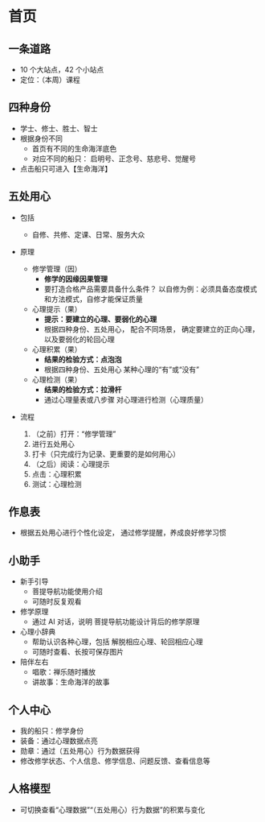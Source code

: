 # 首页

## 一条道路

- 10 个大站点，42 个小站点
- 定位：（本周）课程

## 四种身份

- 学士、修士、胜士、智士
- 根据身份不同
  - 首页有不同的生命海洋底色
  - 对应不同的船只：
    启明号、正念号、慈悲号、觉醒号
- 点击船只可进入【生命海洋】

## 五处用心

- 包括
  - 自修、共修、定课、日常、服务大众
- 原理

  - 修学管理（因）
    - **修学的因缘因果管理**
    - 要打造合格产品需要具备什么条件？
      以自修为例：必须具备态度模式
      和方法模式，自修才能保证质量
  - 心理提示（果）
    - **提示：要建立的心理、要弱化的心理**
    - 根据四种身份、五处用心，
      配合不同场景，
      确定要建立的正向心理，
      以及要弱化的轮回心理
  - 心理积累（果）
    - **结果的检验方式：点泡泡**
    - 根据四种身份、五处用心
      某种心理的“有”或“没有”
  - 心理检测（果）
    - **结果的检验方式：拉滑杆**
    - 通过心理量表或八步骤
      对心理进行检测（心理质量）

- 流程
  1. （之前）打开：“修学管理”
  2. 进行五处用心
  3. 打卡（只完成行为记录、更重要的是如何用心）
  4. （之后）阅读：心理提示
  5. 点击：心理积累
  6. 测试：心理检测

## 作息表

- 根据五处用心进行个性化设定，
  通过修学提醒，养成良好修学习惯

## 小助手

- 新手引导
  - 菩提导航功能使用介绍
  - 可随时反复观看
- 修学原理
  - 通过 AI 对话，说明
    菩提导航功能设计背后的修学原理
- 心理小辞典
  - 帮助认识各种心理，包括
    解脱相应心理、轮回相应心理
  - 可随时查看、长按可保存图片
- 陪伴左右
  - 唱歌：禅乐随时播放
  - 讲故事：生命海洋的故事

## 个人中心

- 我的船只：修学身份
- 装备：通过心理数据点亮
- 勋章：通过（五处用心）行为数据获得
- 修改修学状态、个人信息、修学信息、问题反馈、查看信息等

## 人格模型

- 可切换查看“心理数据”“（五处用心）行为数据”的积累与变化
